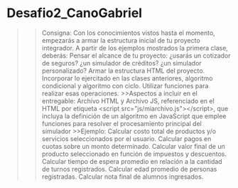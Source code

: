 # Desafio2_CanoGabriel
>> Consigna: Con los conocimientos vistos hasta el momento, empezarás a armar la estructura inicial de tu proyecto integrador. A partir de los ejemplos mostrados la primera clase, deberás: Pensar el alcance de tu proyecto: ¿usarás un cotizador de seguros? ¿un simulador de créditos? ¿un simulador personalizado? Armar la estructura HTML del proyecto. Incorporar lo ejercitado en las clases anteriores, algoritmo condicional y algoritmo con ciclo. Utilizar funciones para realizar esas operaciones. >>Aspectos a incluir en el entregable: Archivo HTML y Archivo JS, referenciado en el HTML por etiqueta &lt;script src="js/miarchivo.js">&lt;/script>, que incluya la definición de un algoritmo en JavaScript que emplee funciones para resolver el procesamiento principal del simulador >>Ejemplo: Calcular costo total de productos y/o servicios seleccionados por el usuario. Calcular pagos en cuotas sobre un monto determinado. Calcular valor final de un producto seleccionado en función de impuestos y descuentos. Calcular tiempo de espera promedio en relación a la cantidad de turnos registrados. Calcular edad promedio de personas registradas. Calcular nota final de alumnos ingresados.

